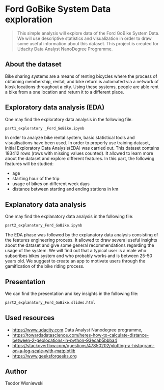 # Ford GoBike System Data exploration 
> This simple analysis will explore data of the Ford GoBike System Data. We will use descriptive statistics and visualization in order to draw some useful information about this dataset. This project is created for Udacity Data Analyst NanoDegree Programme.


## About the dataset

Bike sharing systems are a means of renting bicycles where the process of obtaining membership, rental, and bike return is automated via a network of kiosk locations throughout a city. Using these systems, people are able rent a bike from a one location and return it to a different place.



## Exploratory data analysis (EDA)
One may find the exploratory data analysis in the following file:
```sh
part1_exploratory _Ford_GoBike.ipynb
```
In order to analyze bike rental system, basic statistical tools and visualisations have been used. In order to properly use training dataset, initial Exploratory Data Analysis(EDA) was carried out. This dataset contains 183412 rows (rows with missing values counted).
It allowed to learn more about the dataset and explore different features.  In this part, the following features will be studied:
* age
* starting hour of the trip
* usage of bikes on different week days
* distance between starting and ending stations in km

## Explanatory data analysis
One may find the explanatory data analysis in the following file:
```sh
part2_explanatory_Ford_GoBike.ipynb
```
The EDA phase was followed by the explanatory data analysis consisting of the features engineering process. It allowed to draw several useful insights about the dataset and give some general recommendations regarding the usage of the system. We will find out that a typical user is a male who subscribes bikes system and who probably works and is between 25-50 years old. We suggest to create an app to motivate users through the gamification of the bike riding process.

## Presentation
We can find the presentation and key insights in the following file:
```sh
part2_explanatory_Ford_GoBike.slides.html
```


## Used resources
   *  https://www.udacity.com Data Analyst Nanodegree programme,
   *  https://towardsdatascience.com/heres-how-to-calculate-distance-between-2-geolocations-in-python-93ecab5bbba4
   * https://stackoverflow.com/questions/47850202/plotting-a-histogram-on-a-log-scale-with-matplotlib
   * https://www.geeksforgeeks.org
   
## Author
Teodor Wisniewski

